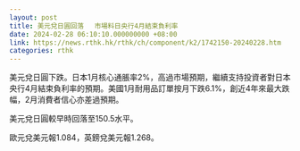 ```yaml
---
layout: post
title: 美元兌日圓回落　 市場料日央行4月結束負利率
date: 2024-02-28 06:10:10.000000000 +08:00
link: https://news.rthk.hk/rthk/ch/component/k2/1742150-20240228.htm
categories: rthk
---
```


美元兌日圓下跌。日本1月核心通脹率2%，高過市場預期，繼續支持投資者對日本央行4月結束負利率的預期。美國1月耐用品訂單按月下跌6.1%，創近4年來最大跌幅，2月消費者信心亦差過預期。

美元兌日圓較早時回落至150.5水平。

歐元兌美元報1.084，英鎊兌美元報1.268。
